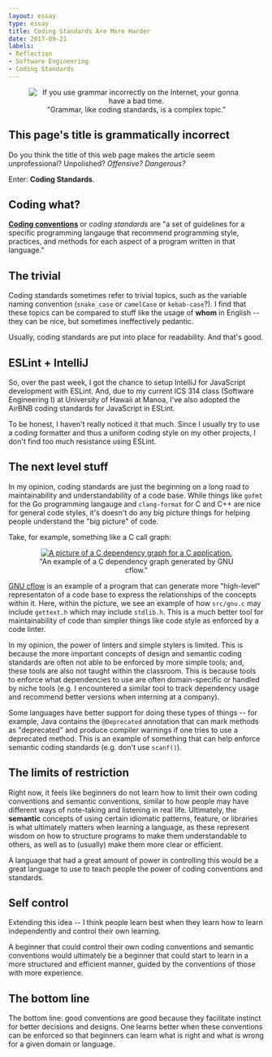 ```yaml
---
layout: essay
type: essay
title: Coding Standards Are More Harder
date: 2017-09-21
labels:
- Reflection
- Software Engineering
- Coding Standards
---
```


<center><figure>
<img
src="https://i.imgur.com/7bf2N5X.png"
alt="If you use grammar incorrectly on the Internet, your gonna have a bad time.">
<figcaption>"Grammar, like coding standards, is a complex topic."</figcaption>
</figure> </center>

## This page's title is grammatically incorrect

Do you think the title of this web page makes the article seem unprofessional?
Unpolished? *Offensive?* *Dangerous?*

Enter: **Coding Standards**.

## Coding what?

**[Coding conventions](https://en.wikipedia.org/wiki/Coding_conventions)** or
*coding standards* are "a set of guidelines for a specific programming langauge
that recommend programming style, practices, and methods for each aspect of a
program written in that language."

## The trivial 
Coding standards sometimes refer to trivial topics, such as the variable
naming convention (`snake_case` or `camelCase` or `kebab-case`?). I find that
these topics can be compared to stuff like the usage of **whom** in English
-- they can be nice, but sometimes ineffectively pedantic.

Usually, coding standards are put into place for readability. And that's good.

## ESLint + IntelliJ

So, over the past week, I got the chance to setup IntelliJ for JavaScript
development with ESLint. And, due to my current ICS 314 class (Software
Engineering I) at University of Hawaii at Manoa, I've also adopted the
AirBNB coding standards for JavaScript in ESLint.

To be honest, I haven't really noticed it that much. Since I usually try to
use a coding formatter and thus a uniform coding style on my other projects,
I don't find too much resistance using ESLint.

## The next level stuff

In my opinion, coding standards are just the beginning on a long road to
maintainability and understandability of a code base. While things like
`gofmt` for the Go programming langauge and `clang-format` for C and C++
are nice for general code styles, it's doesn't do any big picture things
for helping people understand the "big picture" of code.

Take, for example, something like a C call graph:

<center><figure>
<a href="https://fossies.org/dox/cflow-1.5/gnu_8c.html">
<img
src="https://fossies.org/dox/cflow-1.5/gnu_8c__incl.png"
class="ui large middle image"
alt="A picture of a C dependency graph for a C application."
align="middle">
</a>
<figcaption>"An example of a C dependency graph generated by GNU cflow."</figcaption>
</figure> </center>

[GNU cflow](https://fossies.org/dox/cflow-1.5/gnu_8c.html) is an example of a
program that can generate more "high-level" representaton of a code base
to express the relationships of the concepts within it. Here, within the picture,
we see an example of how `src/gnu.c` may include `gettext.h` which may include
`stdlib.h`. This is a much better tool for maintainability of code than
simpler things like code style as enforced by a code linter.

In my opinion, the power of linters and simple stylers is limited. This is
because the more important concepts of design and semantic coding standards
are often not able to be enforced by more simple tools; and, these tools are
also not taught within the classroom. This is because tools to enforce what
dependencies to use are often domain-specific or handled by niche tools
(e.g. I encountered a similar tool to track dependency usage and recommend
better versions when interning at a company).

Some languages have better support for doing these types of things -- for
example, Java contains the `@Deprecated` annotation that can mark
methods as "deprecated" and produce compiler warnings if one tries to use
a deprecated method. This is an example of something that can help enforce
semantic coding standards (e.g. don't use `scanf()`).

## The limits of restriction

Right now, it feels like beginners do not learn how to limit their own
coding conventions and semantic conventions, similar to how people may
have different ways of note-taking and listening in real life. Ultimately,
the **semantic** concepts of using certain idiomatic patterns, feature, or
libraries is what ultimately matters when learning a language, as these
represent wisdom on how to structure programs to make them understandable
to others, as well as to (usually) make them more clear or efficient.

A language that had a great amount of power in controlling this would be
a great language to use to teach people the power of coding conventions
and standards.

## Self control

Extending this idea -- I think people learn best when they learn how to
learn independently and control their own learning.

A beginner that could control their own coding conventions and semantic
conventions would ultimately be a beginner that could start to learn
in a more structured and efficient manner, guided by the conventions of
those with more experience.

## The bottom line

The bottom line: good conventions are good because they facilitate
instinct for better decisions and designs. One learns better when these
conventions can be enforced so that beginners can learn what is right
and what is wrong for a given domain or language.


